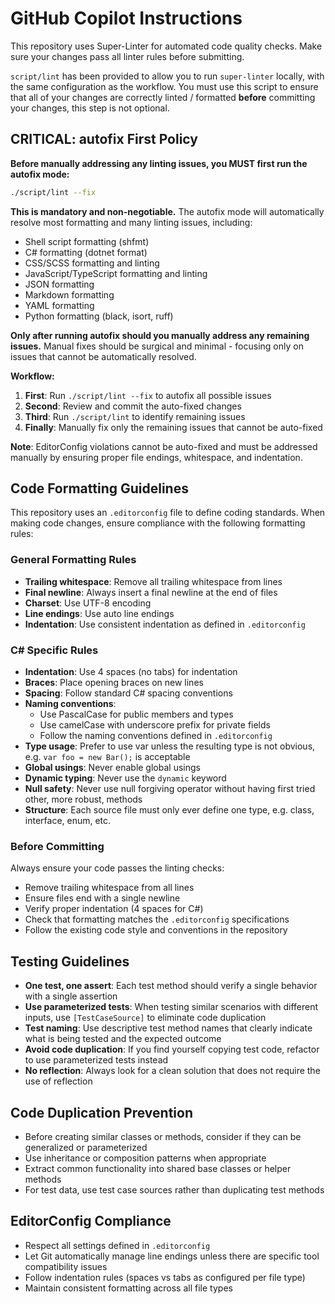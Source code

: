 # GitHub Copilot Instructions

This repository uses Super-Linter for automated code quality checks. Make sure your changes pass all linter rules before submitting.

`script/lint` has been provided to allow you to run `super-linter` locally, with the same configuration as the workflow. You must
use this script to ensure that all of your changes are correctly linted / formatted **before** committing your changes, this step
is not optional.

## **CRITICAL: autofix First Policy**

**Before manually addressing any linting issues, you MUST first run the autofix mode:**

```bash
./script/lint --fix
```

**This is mandatory and non-negotiable.** The autofix mode will automatically resolve most formatting and many linting issues, including:

- Shell script formatting (shfmt)
- C# formatting (dotnet format)
- CSS/SCSS formatting and linting
- JavaScript/TypeScript formatting and linting
- JSON formatting
- Markdown formatting
- YAML formatting
- Python formatting (black, isort, ruff)

**Only after running autofix should you manually address any remaining issues.** Manual fixes should be surgical and minimal - focusing only on issues that cannot be automatically resolved.

**Workflow:**

1. **First**: Run `./script/lint --fix` to autofix all possible issues
2. **Second**: Review and commit the auto-fixed changes
3. **Third**: Run `./script/lint` to identify remaining issues
4. **Finally**: Manually fix only the remaining issues that cannot be auto-fixed

**Note**: EditorConfig violations cannot be auto-fixed and must be addressed manually by ensuring proper file endings, whitespace, and indentation.

## Code Formatting Guidelines

This repository uses an `.editorconfig` file to define coding standards. When making code changes, ensure compliance with the following formatting rules:

### General Formatting Rules

- **Trailing whitespace**: Remove all trailing whitespace from lines
- **Final newline**: Always insert a final newline at the end of files
- **Charset**: Use UTF-8 encoding
- **Line endings**: Use auto line endings
- **Indentation**: Use consistent indentation as defined in `.editorconfig`

### C# Specific Rules

- **Indentation**: Use 4 spaces (no tabs) for indentation
- **Braces**: Place opening braces on new lines
- **Spacing**: Follow standard C# spacing conventions
- **Naming conventions**:
  - Use PascalCase for public members and types
  - Use camelCase with underscore prefix for private fields
  - Follow the naming conventions defined in `.editorconfig`
- **Type usage**: Prefer to use var unless the resulting type is not obvious, e.g. `var foo = new Bar();` is acceptable
- **Global usings**: Never enable global usings
- **Dynamic typing**: Never use the `dynamic` keyword
- **Null safety**: Never use null forgiving operator without having first tried other, more robust, methods
- **Structure**: Each source file must only ever define one type, e.g. class, interface, enum, etc.

### Before Committing

Always ensure your code passes the linting checks:

- Remove trailing whitespace from all lines
- Ensure files end with a single newline
- Verify proper indentation (4 spaces for C#)
- Check that formatting matches the `.editorconfig` specifications
- Follow the existing code style and conventions in the repository

## Testing Guidelines

- **One test, one assert**: Each test method should verify a single behavior with a single assertion
- **Use parameterized tests**: When testing similar scenarios with different inputs, use `[TestCaseSource]` to eliminate code duplication
- **Test naming**: Use descriptive test method names that clearly indicate what is being tested and the expected outcome
- **Avoid code duplication**: If you find yourself copying test code, refactor to use parameterized tests instead
- **No reflection**: Always look for a clean solution that does not require the use of reflection

## Code Duplication Prevention

- Before creating similar classes or methods, consider if they can be generalized or parameterized
- Use inheritance or composition patterns when appropriate
- Extract common functionality into shared base classes or helper methods
- For test data, use test case sources rather than duplicating test methods

## EditorConfig Compliance

- Respect all settings defined in `.editorconfig`
- Let Git automatically manage line endings unless there are specific tool compatibility issues
- Follow indentation rules (spaces vs tabs as configured per file type)
- Maintain consistent formatting across all file types
